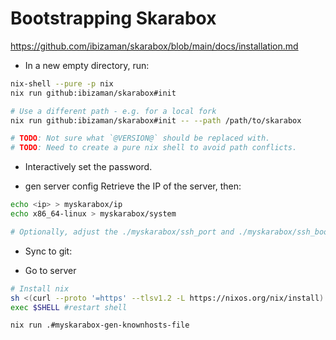 
# Bootstrapping Skarabox
https://github.com/ibizaman/skarabox/blob/main/docs/installation.md

- In a new empty directory, run:
```bash
nix-shell --pure -p nix
nix run github:ibizaman/skarabox#init

# Use a different path - e.g. for a local fork
nix run github:ibizaman/skarabox#init -- --path /path/to/skarabox

# TODO: Not sure what `@VERSION@` should be replaced with.
# TODO: Need to create a pure nix shell to avoid path conflicts.
```
- Interactively set the password.

- gen server config
Retrieve the IP of the server, then:

```bash
echo <ip> > myskarabox/ip
echo x86_64-linux > myskarabox/system

# Optionally, adjust the ./myskarabox/ssh_port and ./myskarabox/ssh_boot_port if you want to.
```
- Sync to git:

- Go to server
```bash
# Install nix
sh <(curl --proto '=https' --tlsv1.2 -L https://nixos.org/nix/install) --daemon
exec $SHELL #restart shell

nix run .#myskarabox-gen-knownhosts-file
```